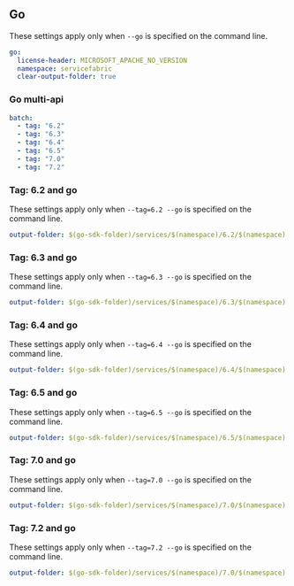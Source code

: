 ## Go

These settings apply only when `--go` is specified on the command line.

``` yaml $(go)
go:
  license-header: MICROSOFT_APACHE_NO_VERSION
  namespace: servicefabric
  clear-output-folder: true
```

### Go multi-api

``` yaml $(go) && $(multiapi)
batch:
  - tag: "6.2"
  - tag: "6.3"
  - tag: "6.4"
  - tag: "6.5"
  - tag: "7.0"
  - tag: "7.2"
```

### Tag: 6.2 and go

These settings apply only when `--tag=6.2 --go` is specified on the command line.

``` yaml $(tag) == '6.2' && $(go)
output-folder: $(go-sdk-folder)/services/$(namespace)/6.2/$(namespace)
```


### Tag: 6.3 and go

These settings apply only when `--tag=6.3 --go` is specified on the command line.

``` yaml $(tag) == '6.3' && $(go)
output-folder: $(go-sdk-folder)/services/$(namespace)/6.3/$(namespace)
```

### Tag: 6.4 and go

These settings apply only when `--tag=6.4 --go` is specified on the command line.

``` yaml $(tag) == '6.4' && $(go)
output-folder: $(go-sdk-folder)/services/$(namespace)/6.4/$(namespace)
```

### Tag: 6.5 and go

These settings apply only when `--tag=6.5 --go` is specified on the command line.

``` yaml $(tag) == '6.5' && $(go)
output-folder: $(go-sdk-folder)/services/$(namespace)/6.5/$(namespace)
```

### Tag: 7.0 and go

These settings apply only when `--tag=7.0 --go` is specified on the command line.

``` yaml $(tag) == '7.0' && $(go)
output-folder: $(go-sdk-folder)/services/$(namespace)/7.0/$(namespace)
```

### Tag: 7.2 and go

These settings apply only when `--tag=7.2 --go` is specified on the command line.

``` yaml $(tag) == '7.2' && $(go)
output-folder: $(go-sdk-folder)/services/$(namespace)/7.0/$(namespace)
```